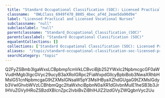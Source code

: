 ```yaml
--- 
 title: "Standard Occupational Classification (SOC): Licensed Practical and Licensed Vocational Nurses" 
 classname:  "OWLClass_6949f478_8805_4bec_af4d_2eae5da90d9e" 
 label: "Licensed Practical and Licensed Vocational Nurses" 
 subclassname: "null" 
 subclasslabel: "null" 
 parentclassname: "Standard_Occupational_Classification_(SOC)" 
 parentclasslabel: "Standard Occupational Classification (SOC)" 
 equalentCollections: [] 
 collections: ['Standard Occupational Classification (SOC): Licensed Practical and Licensed Vocational Nurses']
 aliases:  "/topic/standard-occupational-classification-soc-licensed-practical-and-licensed-vocational-nurses"  
 searchCategory: "topic" 
---
```

Q2FyZSBmb3IgaWxsLCBpbmp1cmVkLCBvciBjb252YWxlc2NpbmcgcGF0aWVudHMgb3IgcGVyc29ucyB3aXRoIGRpc2FiaWxpdGllcyBpbiBob3NwaXRhbHMsIG51cnNpbmcgaG9tZXMsIGNsaW5pY3MsIHByaXZhdGUgaG9tZXMsIGdyb3VwIGhvbWVzLCBhbmQgc2ltaWxhciBpbnN0aXR1dGlvbnMuIE1heSB3b3JrIHVuZGVyIHRoZSBzdXBlcnZpc2lvbiBvZiBhIHJlZ2lzdGVyZWQgbnVyc2Uu